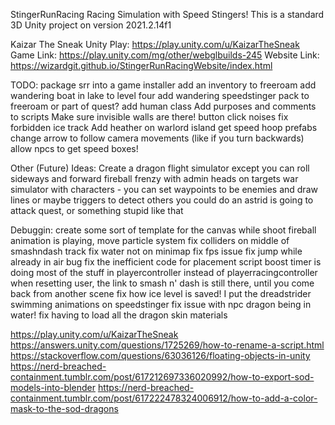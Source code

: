 StingerRunRacing
Racing Simulation with Speed Stingers!
This is a standard 3D Unity project on version 2021.2.14f1

Kaizar The Sneak Unity Play: https://play.unity.com/u/KaizarTheSneak
Game Link: https://play.unity.com/mg/other/webglbuilds-245
Website Link: https://wizardgit.github.io/StingerRunRacingWebsite/index.html

TODO:
package srr into a game installer
add an inventory to freeroam
add wandering boat in lake to level four
add wandering speedstinger pack to freeroam or part of quest?
add human class
Add purposes and comments to scripts
Make sure invisible walls are there!
button click noises
fix forbidden ice track
Add heather on warlord island
get speed hoop prefabs
change arrow to follow camera movements (like if you turn backwards)
allow npcs to get speed boxes!

Other (Future) Ideas:
Create a dragon flight simulator except you can roll sideways and forward
fireball frenzy with admin heads on targets
war simulator with characters - you can set waypoints to be enemies and draw lines or maybe triggers to detect others
you could do an astrid is going to attack quest, or something stupid like that

Debuggin:
create some sort of template for the canvas
while shoot fireball animation is playing, move particle system
fix colliders on middle of smashndash track
fix water not on minimap
fix fps issue
fix jump while already in air bug
fix the inefficient code for placement script
boost timer is doing most of the stuff in playercontroller instead of playerracingcontroller
when resetting user, the link to smash n' dash is still there, until you come  back from another scene
fix how ice level is saved!
I put the dreadstrider swimming animations on speedstinger
fix issue with npc dragon being in water!
fix having to load all the dragon skin materials

https://play.unity.com/u/KaizarTheSneak
https://answers.unity.com/questions/1725269/how-to-rename-a-script.html
https://stackoverflow.com/questions/63036126/floating-objects-in-unity
https://nerd-breached-containment.tumblr.com/post/617212697336020992/how-to-export-sod-models-into-blender
https://nerd-breached-containment.tumblr.com/post/617222478324006912/how-to-add-a-color-mask-to-the-sod-dragons